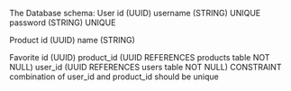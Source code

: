 The Database schema:
User
  id (UUID)
  username (STRING) UNIQUE
  password (STRING) UNIQUE

Product
  id (UUID)
  name (STRING)

Favorite
  id (UUID)
  product_id (UUID REFERENCES products table NOT NULL)
  user_id (UUID REFERENCES users table NOT NULL) 
  CONSTRAINT combination of user_id and product_id should be unique
